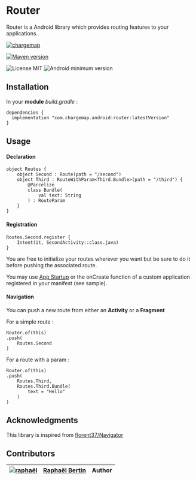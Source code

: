 # Router

Router is a Android library which provides routing features to your applications.

[![chargemap](https://github.com/chargemap.png?size=50)](https://chargemap.com)

[![Maven version](https://img.shields.io/maven-central/v/com.chargemap.android/router?style=for-the-badge)](https://mvnrepository.com/artifact/com.chargemap.android/router)

![License MIT](https://img.shields.io/badge/MIT-9E9F9F?style=flat-square&label=License)
![Android minimum version](https://img.shields.io/badge/21+-9E9F9F?style=flat-square&label=Minimum&logo=android)

## Installation

In your **module** *build.gradle* :

```
dependencies {
  implementation "com.chargemap.android:router:latestVersion"
}
```

## Usage

#### Declaration

```
object Routes {
    object Second : Route(path = "/second")
    object Third : RouteWithParam<Third.Bundle>(path = "/third") {
        @Parcelize
        class Bundle(
            val text: String
        ) : RouteParam
    }
}
```

#### Registration

```
Routes.Second.register {
    Intent(it, SecondActivity::class.java)
}
```

You are free to initialize your routes wherever you want but be sure to do it before pushing the associated route.

You may use [App Startup](https://developer.android.com/topic/libraries/app-startup) or the onCreate function of a custom application registered in your manifest (see sample).

#### Navigation

You can push a new route from either an **Activity** or a **Fragment**

For a simple route :

```
Router.of(this)
.push(
    Routes.Second
)

```

For a route with a param :

```
Router.of(this)
.push(
    Routes.Third,
    Routes.Third.Bundle(
        text = "Hello"
    )
)

```

## Acknowledgments

This library is inspired from [florent37/Navigator](https://github.com/florent37/Navigator)

## Contributors

| [![raphaël](https://github.com/r4phab.png?size=50)](https://github.com/r4phab) | [Raphaël Bertin](https://github.com/r4phab) | Author |
|--------------|--------------|--------------|
